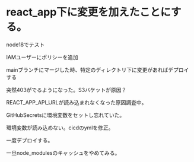 # react_app下に変更を加えたことにする。

node18でテスト

IAMユーザーにポリシーを追加

mainブランチにマージした時、特定のディレクトリ下に変更があればデプロイする

突然403がでるようになった。S3バケットが原因？

REACT_APP_API_URLが読み込まれなくなった原因調査中。

GitHubSecretsに環境変数をセットし忘れていた。

環境変数が読み込めない。cicdのymlを修正。

一度デプロイする。

一旦node_modulesのキャッシュをやめてみる。
